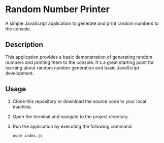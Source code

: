 # Random Number Printer

A simple JavaScript application to generate and print random numbers to the console.

## Description

This application provides a basic demonstration of generating random numbers and printing them to the console. It's a great starting point for learning about random number generation and basic JavaScript development.

## Usage

1. Clone this repository or download the source code to your local machine.
2. Open the terminal and navigate to the project directory.
3. Run the application by executing the following command:

   ```shell
   node index.js